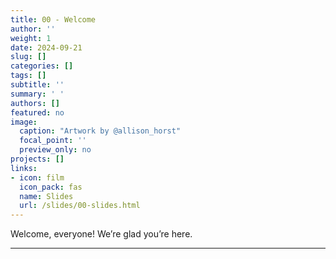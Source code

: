 ```yaml
---
title: 00 - Welcome
author: ''
weight: 1
date: 2024-09-21
slug: []
categories: []
tags: []
subtitle: ''
summary: ' '
authors: []
featured: no
image:
  caption: "Artwork by @allison_horst"
  focal_point: ''
  preview_only: no
projects: []
links:
- icon: film
  icon_pack: fas
  name: Slides
  url: /slides/00-slides.html
---
```


<script src="{{< blogdown/postref >}}index_files/fitvids/fitvids.min.js"></script>

Welcome, everyone! We’re glad you’re here.

------------------------------------------------------------------------

